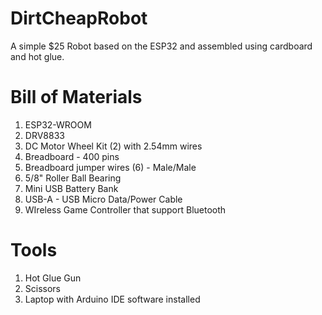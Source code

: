 # DirtCheapRobot
A simple $25 Robot based on the ESP32 and assembled using cardboard and hot glue.

# Bill of Materials                              
1.	 ESP32-WROOM	                             
2.	 DRV8833	                                 
3.	 DC Motor Wheel Kit (2) with 2.54mm wires	
4.	 Breadboard - 400 pins	                   
5.	 Breadboard jumper wires (6) - Male/Male	    
6.	 5/8" Roller Ball Bearing	               
7.	 Mini USB Battery Bank	                    
8.	 USB-A - USB Micro Data/Power Cable
9.	 WIreless Game Controller that support Bluetooth	      

# Tools
1. Hot Glue Gun
2. Scissors
3. Laptop with Arduino IDE software installed
   
